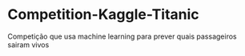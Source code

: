 # Competition-Kaggle-Titanic
 Competição que usa machine learning para prever quais passageiros sairam vivos
